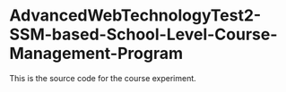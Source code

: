 # AdvancedWebTechnologyTest2-SSM-based-School-Level-Course-Management-Program
This is the source code for the course experiment.
